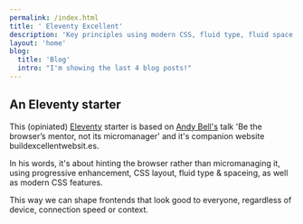 ```yaml
---
permalink: /index.html
title: ' Eleventy Excellent'
description: 'Key principles using modern CSS, fluid type, fluid space, flexible layout and progressive enhancement will help you to build better front-ends that work for everyone.'
layout: 'home'
blog:
  title: 'Blog'
  intro: "I'm showing the last 4 blog posts!"
---
```


## An Eleventy starter

This (opiniated) [Eleventy](https://www.11ty.dev/) starter is based on [Andy Bell's](https://twitter.com/piccalilli_) talk 'Be the browser’s mentor, not its micromanager' and it's companion website buildexcellentwebsit.es.

In his words, it's about hinting the browser rather than micromanaging it, using progressive enhancement, CSS layout, fluid type & spaceing, as well as modern CSS features.

This way we can shape frontends that look good to everyone, regardless of device, connection speed or context.
